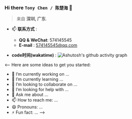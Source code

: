 ### Hi there `Tony Chen / 陈楚海` 👋

> 来自 **深圳, 广东**.

- 📫 **联系方式** :  
  - **QQ &** **WeChat**: 574145545
  - **E-mail** : 574145545@qq.com

-  **code时间(wakatime)** : 
![Ashutosh's github activity graph](https://wakatime.com/share/@tonyChen/4b1bb77d-f7d2-4a81-942c-29c69721d668.svg)


<--
Here are some ideas to get you started:

- 🔭 I’m currently working on ...
- 🌱 I’m currently learning ...
- 👯 I’m looking to collaborate on ...
- 🤔 I’m looking for help with ...
- 💬 Ask me about ...
- 📫 How to reach me: ...
- 😄 Pronouns: ...
- ⚡ Fun fact: ...
-->
